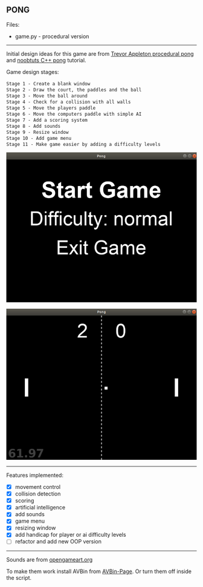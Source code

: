 ## PONG

Files:
* game.py - procedural version

---

Initial design ideas for this game are from [Trevor Appleton procedural pong][trevor-appleton]
and [noobtuts C++ pong][noobtuts-pong] tutorial.

Game design stages:

```text
Stage 1 - Create a blank window
Stage 2 - Draw the court, the paddles and the ball
Stage 3 - Move the ball around
Stage 4 - Check for a collision with all walls
Stage 5 - Move the players paddle
Stage 6 - Move the computers paddle with simple AI
Stage 7 - Add a scoring system
Stage 8 - Add sounds
Stage 9 - Resize window
Stage 10 - Add game menu
Stage 11 - Make game easier by adding a difficulty levels 
```

![menu](docs/menu.png)

![game](docs/game.png)

---

Features implemented:
- [x] movement control
- [x] collision detection
- [x] scoring
- [x] artificial intelligence
- [x] add sounds
- [x] game menu
- [x] resizing window
- [x] add handicap for player or ai difficulty levels
- [ ] refactor and add new OOP version

---

Sounds are from [opengameart.org](https://opengameart.org/)

To make them work install AVBin from [AVBin-Page](http://avbin.github.io/AVbin/Download.html). 
Or turn them off inside the script.

[noobtuts-pong]: https://noobtuts.com/cpp/2d-pong-game
[trevor-appleton]: http://trevorappleton.blogspot.com/2014/04/writing-pong-using-python-and-pygame.html